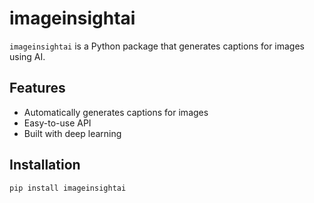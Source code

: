 # imageinsightai

`imageinsightai` is a Python package that generates captions for images using AI.

## Features
- Automatically generates captions for images
- Easy-to-use API
- Built with deep learning

## Installation
```bash
pip install imageinsightai

